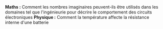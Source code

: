 

**Maths :** Comment les nombres imaginaires peuvent-ils être utilisés dans les domaines tel que l'ingénieurie pour décrire le comportement des circuits électroniques
**Physique :** Comment la température affecte la résistance interne d'une batterie 
